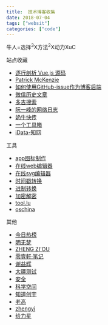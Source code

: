```yaml
---
title:  技术博客收集
date: 2018-07-04
tags: ["websit"]
categories: ["code"]
---
```


牛人=选择<sup>3</sup>X方法<sup>2</sup>X动力XuC

站点收藏  

- [逐行剖析 Vue.js 源码](https://nlrx-wjc.github.io/Learn-Vue-Source-Code/)
- [Patrick McKenzie](https://www.kalzumeus.com/greatest-hits/)
- [如何使用GitHub-issue作为博客后端](https://github.com/jwenjian/ghiblog)
- [微信历史文章](https://www.ershicimi.com/)
- [多吉搜索](https://dogedoge.com/)
- [阮一峰的网络日志](http://www.ruanyifeng.com/blog/)
- [奶牛快传](https://cowtransfer.com/)
- [一个工具箱](http://www.atoolbox.net/)
- [iData-知网](https://www.cn-ki.net/)



工具  

- [app图标制作](https://appicon.co/)
- [在线web编辑器](https://c.runoob.com/front-end/61)
- [在线svg编辑器](https://c.runoob.com/more/svgeditor/)
- [时间戳转换](http://www.beijing-time.org/shijianchuo/)
- [进制转换](https://tool.oschina.net/hexconvert)
- [加密解密](http://tool.chacuo.net/crypt3des)
- [tool.lu](https://tool.lu/)
- [oschina](https://tool.oschina.net/)

其他  

- [今日热榜](http://hot.mrcuriosity.org/)
- [明无梦](https://www.dreamxu.com/)
- [ZHENG ZI'OU](https://orianna-zzo.github.io/)
- [零壹軒·笔记](http://note.qidong.name/)
- [谢益辉](https://yihui.name/cn/)
- [大疆测试](http://debugtalk.com/)
- [安全](https://impakho.com/)
- [科学空间](https://kexue.fm/)
- [知道创宇](https://www.rockyqi.net/Knownsec_RD_Checklist_v3.0/v3.0.html)
- [老高](https://blog.phpgao.com/open_terminal_in_finder.html)
- [zhengyi](http://blog.zhengyi.one/)
- [给力星](http://www.powerxing.com/)

